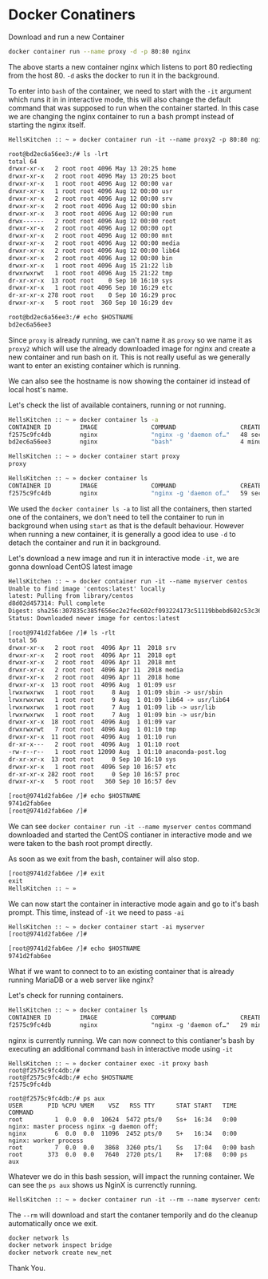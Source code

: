 # Docker Conatiners

Download and run a new Container 

```bash
docker container run --name proxy -d -p 80:80 nginx
```

The above starts a new container nginx which listens to port 80 rediecting from the host 80. `-d` asks the docker to run it in the background.

To enter into `bash` of the container, we need to start with the `-it` argument which runs it in in interactive mode, this will also change the default command that was supposed to run when the container started. In this case we are changing the nginx container to run a bash prompt instead of starting the nginx itself.

```txt
HellsKitchen :: ~ » docker container run -it --name proxy2 -p 80:80 nginx bash

root@bd2ec6a56ee3:/# ls -lrt
total 64
drwxr-xr-x   2 root root 4096 May 13 20:25 home
drwxr-xr-x   2 root root 4096 May 13 20:25 boot
drwxr-xr-x   1 root root 4096 Aug 12 00:00 var
drwxr-xr-x   1 root root 4096 Aug 12 00:00 usr
drwxr-xr-x   2 root root 4096 Aug 12 00:00 srv
drwxr-xr-x   2 root root 4096 Aug 12 00:00 sbin
drwxr-xr-x   3 root root 4096 Aug 12 00:00 run
drwx------   2 root root 4096 Aug 12 00:00 root
drwxr-xr-x   2 root root 4096 Aug 12 00:00 opt
drwxr-xr-x   2 root root 4096 Aug 12 00:00 mnt
drwxr-xr-x   2 root root 4096 Aug 12 00:00 media
drwxr-xr-x   2 root root 4096 Aug 12 00:00 lib64
drwxr-xr-x   2 root root 4096 Aug 12 00:00 bin
drwxr-xr-x   1 root root 4096 Aug 15 21:22 lib
drwxrwxrwt   1 root root 4096 Aug 15 21:22 tmp
dr-xr-xr-x  13 root root    0 Sep 10 16:10 sys
drwxr-xr-x   1 root root 4096 Sep 10 16:29 etc
dr-xr-xr-x 278 root root    0 Sep 10 16:29 proc
drwxr-xr-x   5 root root  360 Sep 10 16:29 dev

root@bd2ec6a56ee3:/# echo $HOSTNAME
bd2ec6a56ee3
```

Since `proxy` is already running, we can't name it as `proxy` so we name it as `proxy2` which will use the already downloaded image for nginx and create a new container and run bash on it. This is not really useful as we generally want to enter an existing container which is running.

We can also see the hostname is now showing the container id instead of local host's name. 

Let's check the list of available containers, running or not running.

```bash
HellsKitchen :: ~ » docker container ls -a
CONTAINER ID        IMAGE               COMMAND                  CREATED             STATUS                      PORTS               NAMES
f2575c9fc4db        nginx               "nginx -g 'daemon of…"   48 seconds ago      Exited (0) 42 seconds ago                       proxy
bd2ec6a56ee3        nginx               "bash"                   4 minutes ago       Exited (0) 2 minutes ago                        proxy2

HellsKitchen :: ~ » docker container start proxy 
proxy

HellsKitchen :: ~ » docker container ls
CONTAINER ID        IMAGE               COMMAND                  CREATED             STATUS              PORTS                NAMES
f2575c9fc4db        nginx               "nginx -g 'daemon of…"   59 seconds ago      Up 5 seconds        0.0.0.0:80->80/tcp   proxy
```

We used the `docker container ls -a` to list all the containers, then started one of the containers, we don't need to tell the container to run in background when using `start` as that is the default behaviour. However when running a new container, it is generally a good idea to use `-d` to detach the container and run it in background.

Let's download a new image and run it in interactive mode `-it`, we are gonna download CentOS latest image

```txt
HellsKitchen :: ~ » docker container run -it --name myserver centos
Unable to find image 'centos:latest' locally
latest: Pulling from library/centos
d8d02d457314: Pull complete 
Digest: sha256:307835c385f656ec2e2fec602cf093224173c51119bbebd602c53c3653a3d6eb
Status: Downloaded newer image for centos:latest

[root@9741d2fab6ee /]# ls -rlt
total 56
drwxr-xr-x   2 root root  4096 Apr 11  2018 srv
drwxr-xr-x   2 root root  4096 Apr 11  2018 opt
drwxr-xr-x   2 root root  4096 Apr 11  2018 mnt
drwxr-xr-x   2 root root  4096 Apr 11  2018 media
drwxr-xr-x   2 root root  4096 Apr 11  2018 home
drwxr-xr-x  13 root root  4096 Aug  1 01:09 usr
lrwxrwxrwx   1 root root     8 Aug  1 01:09 sbin -> usr/sbin
lrwxrwxrwx   1 root root     9 Aug  1 01:09 lib64 -> usr/lib64
lrwxrwxrwx   1 root root     7 Aug  1 01:09 lib -> usr/lib
lrwxrwxrwx   1 root root     7 Aug  1 01:09 bin -> usr/bin
drwxr-xr-x  18 root root  4096 Aug  1 01:09 var
drwxrwxrwt   7 root root  4096 Aug  1 01:10 tmp
drwxr-xr-x  11 root root  4096 Aug  1 01:10 run
dr-xr-x---   2 root root  4096 Aug  1 01:10 root
-rw-r--r--   1 root root 12090 Aug  1 01:10 anaconda-post.log
dr-xr-xr-x  13 root root     0 Sep 10 16:10 sys
drwxr-xr-x   1 root root  4096 Sep 10 16:57 etc
dr-xr-xr-x 282 root root     0 Sep 10 16:57 proc
drwxr-xr-x   5 root root   360 Sep 10 16:57 dev

[root@9741d2fab6ee /]# echo $HOSTNAME
9741d2fab6ee
[root@9741d2fab6ee /]# 
```

We can see `docker container run -it --name myserver centos` command downloaded and started the CentOS contianer in interactive mode and we were taken to the bash root prompt directly.

As soon as we exit from the bash, container will also stop.

```txt
[root@9741d2fab6ee /]# exit
exit
HellsKitchen :: ~ » 
```

We can now start the container in interactive mode again and go to it's bash prompt. This time, instead of `-it` we need to pass `-ai`

```txt
HellsKitchen :: ~ » docker container start -ai myserver
[root@9741d2fab6ee /]# 

[root@9741d2fab6ee /]# echo $HOSTNAME
9741d2fab6ee
```

What if we want to connect to to an existing container that is already running MariaDB or a web server like nginx?

Let's check for running containers.

```txt
HellsKitchen :: ~ » docker container ls
CONTAINER ID        IMAGE               COMMAND                  CREATED             STATUS              PORTS                NAMES
f2575c9fc4db        nginx               "nginx -g 'daemon of…"   29 minutes ago      Up 29 minutes       0.0.0.0:80->80/tcp   proxy
```

nginx is currently running. We can now connect to this contianer's bash by executing an additional command `bash` in interactive mode using `-it`

```
HellsKitchen :: ~ » docker container exec -it proxy bash
root@f2575c9fc4db:/# 
root@f2575c9fc4db:/# echo $HOSTNAME 
f2575c9fc4db

root@f2575c9fc4db:/# ps aux
USER       PID %CPU %MEM    VSZ   RSS TTY      STAT START   TIME COMMAND
root         1  0.0  0.0  10624  5472 pts/0    Ss+  16:34   0:00 nginx: master process nginx -g daemon off;
nginx        6  0.0  0.0  11096  2452 pts/0    S+   16:34   0:00 nginx: worker process
root         7  0.0  0.0   3868  3260 pts/1    Ss   17:04   0:00 bash
root       373  0.0  0.0   7640  2720 pts/1    R+   17:08   0:00 ps aux
```

Whatever we do in this bash session, will impact the running container. We can see the `ps aux` shows us NginX is currenctly running.

```txt
HellsKitchen :: ~ » docker container run -it --rm --name myserver centos
```

The `--rm` will download and start the contaner temporily and do the cleanup automatically once we exit.

```txt
docker network ls
docker network inspect bridge
docker network create new_net
```

Thank You.
